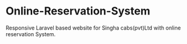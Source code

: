 # Online-Reservation-System
Responsive Laravel based website for Singha cabs(pvt)Ltd with online reservation System.
